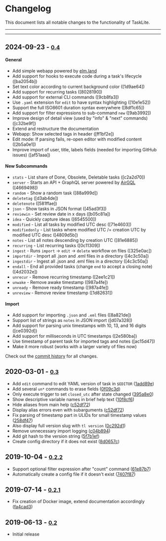 # Changelog

This document lists all notable changes to the functionality of TaskLite.

---
<!-- toc -->
---


## 2024-09-23 - <small>[0.4]</small>

[0.4]: https://github.com/ad-si/TaskLite/releases/tag/v0.4.0.0


#### General

- Add simple webapp powered by [elm.land](https://elm.land)
- Add support for hooks to execute code during a task's lifecycle ([ba2054b])
- Set text color according to current background color ([1d9ae64])
- Add support for recurring tasks ([8028190])
- Add support for external CLI commands ([9cb8fa3])
- Use `.yaml` extension for `edit` to have syntax highlighting ([10e1e52])
- Support the full ISO8601 duration syntax everywhere ([8df1c65])
- Add support for filter expressions to sub-command `new` ([9ab3992])
- Improve design of detail view (used by "info" & "next" commands) ([c32be9f])
- Extend and restructure the documentation
- Webapp: Show selected tags in header ([ff1bf2e])
- Edit mode: If parsing fails, re-open editor with modified content ([2b5a0e1])
- Improve import of user, title, labels fields
    (needed for importing GitHub issues) ([af51aaa])


#### New Subcommands

- `stats` - List share of Done, Obsolete, Deletable tasks ([c2a2d70])
- `server` - Starts an API + GraphQL server powered by [AirGQL] ([4669498])
- `random` - Show a random task ([88a999d])
- `deletetag` ([d3ab4de])
- `deletenote` ([581ffae])
- `json` - Show tasks in JSON format ([45ad3f3])
- `reviewin` - Set review date in x days ([b05c81a])
- `idea` - Quickly capture ideas ([6545500])
- `modified` - List all tasks by modified UTC desc ([71e4603])
- `modifiedonly` - List tasks where modified UTC /= creation UTC
    by modified UTC desc ([4809d5b])
- `notes` - List all notes descending by creation UTC ([81e6885])
- `recurring` - List recurring tasks ([0c11309])
- `ingest` - Runs `import` -> `edit` -> `delete` workflow on files ([325e0ac])
- `importdir` - Import all .json and .eml files in a directory ([4c3c50a])
- `ingestdir` - Ingest all .json and .eml files in a directory ([4c3c50a])
- `endall` - End all provided tasks
    (change `end` to accept a closing note) ([4d2032e])
- `unrecur` - Remove recurring timestamp ([2ee1c21])
- `unwake` - Remove awake timestamp ([987a4fe])
- `unready` - Remove ready timestamp ([987a4fe])
- `unreview` - Remove review timestamp ([1d82631])

[AirGQL]: https://github.com/Airsequel/AirGQL


#### Import

- Add support for importing `.json` and `.eml` files ([8a821de])
- Support list of strings as `notes` in JSON import ([d07a328])
- Add support for parsing unix timestamps with 10, 13, and 16 digits ([ce0392d])
- Add support for milliseconds in UTC timestamps ([2e580ba])
- Use timestamp of parent task for imported tags and notes ([ac15d47])
- Make it more robust (works with a larger variety of files now)

Check out the [commit history] for all changes.

[commit history]: https://github.com/ad-si/TaskLite/commits/master/


## 2020-03-01 - <small>[0.3]</small>

[0.3]: https://github.com/ad-si/TaskLite/releases/tag/v0.3.0.0

- Add `edit` command to edit YAML version of task in `$EDITOR` ([1add89e])
- Add several `un*` commands to erase fields ([0f09c3d])
- Only execute trigger to set `closed_utc` after state changed ([395a8e0])
- Show descriptive variable names in brief help text ([10f8cf6])
- Hide aliases from main help ([c52df72])
- Display alias errors even with subarguments ([c52df72])
- Fix parsing of timestamp part in ULIDs for small timestamp values ([258df47])
- Also display full version slug with `tl version` ([0c292d1])
- Remove unnecessary import logging ([c04b894])
- Add git hash to the version string ([5f7b1ef])
- Create config directory if it does not exist ([8d0657c])

[1add89e]: https://github.com/ad-si/TaskLite/commit/1add89e
[0f09c3d]: https://github.com/ad-si/TaskLite/commit/0f09c3d
[395a8e0]: https://github.com/ad-si/TaskLite/commit/395a8e0
[10f8cf6]: https://github.com/ad-si/TaskLite/commit/10f8cf6
[c52df72]: https://github.com/ad-si/TaskLite/commit/c52df72
[c52df72]: https://github.com/ad-si/TaskLite/commit/c52df72
[258df47]: https://github.com/ad-si/TaskLite/commit/258df47
[0c292d1]: https://github.com/ad-si/TaskLite/commit/0c292d1
[c04b894]: https://github.com/ad-si/TaskLite/commit/c04b894
[5f7b1ef]: https://github.com/ad-si/TaskLite/commit/5f7b1ef
[8d0657c]: https://github.com/ad-si/TaskLite/commit/8d0657c


## 2019-10-04 - <small>[0.2.2]</small>

[0.2.2]: https://github.com/ad-si/TaskLite/releases/tag/v0.2.2.0

- Support optional filter expression after "count" command ([61e87b7])
- Automatically create a config file if it doesn't exist ([7407f87])


[61e87b7]: https://github.com/ad-si/TaskLite/commit/61e87b7
[7407f87]: https://github.com/ad-si/TaskLite/commit/7407f87


## 2019-07-14 - <small>[0.2.1]</small>

[0.2.1]: https://github.com/ad-si/TaskLite/releases/tag/v0.2.1.0

- Fix creation of Docker image, extend documentation accordingly ([fa4cad3])

[fa4cad3]: https://github.com/ad-si/TaskLite/commit/fa4cad3


## 2019-06-13 - <small>[0.2]</small>

[0.2]: https://github.com/ad-si/TaskLite/releases/tag/v0.2.0.0

- Initial release
